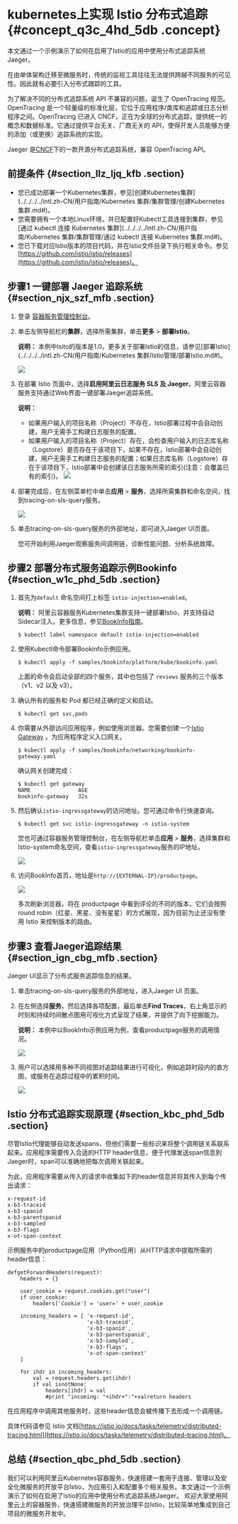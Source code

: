 # kubernetes上实现 Istio 分布式追踪 {#concept_q3c_4hd_5db .concept}

本文通过一个示例演示了如何在启用了Istio的应用中使用分布式追踪系统Jaeger。

在由单体架构迁移至微服务时，传统的监视工具往往无法提供跨越不同服务的可见性。因此就有必要引入分布式跟踪的工具。

为了解决不同的分布式追踪系统 API 不兼容的问题，诞生了 OpenTracing 规范。OpenTracing 是一个轻量级的标准化层，它位于应用程序/类库和追踪或日志分析程序之间。OpenTracing 已进入 CNCF，正在为全球的分布式追踪，提供统一的概念和数据标准。它通过提供平台无关、厂商无关的 API，使得开发人员能够方便的添加（或更换）追踪系统的实现。

Jaeger 是[CNCF](https://www.cncf.io/)下的一款开源分布式追踪系统，兼容 OpenTracing API。

## 前提条件 {#section_llz_ljq_kfb .section}

-   您已成功部署一个Kubernetes集群，参见[创建Kubernetes集群](../../../../intl.zh-CN/用户指南/Kubernetes 集群/集群管理/创建Kubernetes集群.md#)。
-   您需要拥有一个本地Linux环境，并已配置好Kubectl工具连接到集群，参见[通过 kubectl 连接 Kubernetes 集群](../../../../intl.zh-CN/用户指南/Kubernetes 集群/集群管理/通过 kubectl 连接 Kubernetes 集群.md#)。
-   您已下载对应Istio版本的项目代码，并在Istio文件目录下执行相关命令。参见[https://github.com/istio/istio/releases](https://github.com/istio/istio/releases)。

## 步骤1 一键部署 Jaeger 追踪系统 {#section_njx_szf_mfb .section}

1.  登录 [容器服务管理控制台](https://cs.console.aliyun.com)。
2.  单击左侧导航栏的**集群**，选择所需集群，单击**更多** \> **部署Istio**。

    **说明：** 本例中Isito的版本是1.0，更多关于部署Istio的信息，请参见[部署Istio](../../../../intl.zh-CN/用户指南/Kubernetes 集群/Istio管理/部署Istio.md#)。

    ![](http://static-aliyun-doc.oss-cn-hangzhou.aliyuncs.com/assets/img/15820/153975922710115_zh-CN.png)

3.  在部署 Istio 页面中，选择**启用阿里云日志服务 SLS 及 Jaeger**。阿里云容器服务支持通过Web界面一键部署Jaeger追踪系统。

    **说明：** 

    -   如果用户输入的项目名称（Project）不存在，Istio部署过程中会自动创建，用户无需手工构建日志服务的配置。
    -   如果用户输入的项目名称（Project）存在，会检查用户输入的日志库名称（Logstore）是否存在于该项目下，如果不存在，Istio部署中会自动创建，用户无需手工构建日志服务的配置；如果日志库名称（Logstore）存在于该项目下，Istio部署中会创建该日志服务所需的索引\(注意：会覆盖已有的索引\)。
    ![](http://static-aliyun-doc.oss-cn-hangzhou.aliyuncs.com/assets/img/21299/153975922813746_zh-CN.png)

4.  部署完成后，在左侧菜单栏中单击**应用** \> **服务**，选择所需集群和命名空间，找到tracing-on-sls-query服务。

    ![](http://static-aliyun-doc.oss-cn-hangzhou.aliyuncs.com/assets/img/15820/153975922810117_zh-CN.png)

5.  单击tracing-on-sls-query服务的外部地址，即可进入Jaeger UI页面。

    您可开始利用Jaeger观察服务间调用链，诊断性能问题、分析系统故障。


## 步骤2 部署分布式服务追踪示例Bookinfo {#section_w1c_phd_5db .section}

1.  首先为`default` 命名空间打上标签 `istio-injection=enabled`。

    **说明：** 阿里云容器服务Kubernetes集群支持一键部署Istio，并支持自动Sidecar注入。更多信息，参见[BookInfo指南](https://istio.io/docs/examples/bookinfo/)。

    ```
    $ kubectl label namespace default istio-injection=enabled
    ```

2.  使用Kubectl命令部署Bookinfo示例应用。

    ```
    $ kubectl apply -f samples/bookinfo/platform/kube/bookinfo.yaml
    ```

    上面的命令会启动全部的四个服务，其中也包括了 `reviews` 服务的三个版本（v1、v2 以及 v3）。

3.  确认所有的服务和 Pod 都已经正确的定义和启动。

    ```
    $ kubectl get svc,pods
    ```

4.  你需要从外部访问应用程序，例如使用浏览器。您需要创建一个[Istio Gateway](https://istio.io/docs/concepts/traffic-management/#gateways) 。为应用程序定义入口网关。

    ```
    $ kubectl apply -f samples/bookinfo/networking/bookinfo-gateway.yaml
    ```

    确认网关创建完成：

    ```
    $ kubectl get gateway
    NAME               AGE
    bookinfo-gateway   32s
    ```

5.  然后确认`istio-ingressgateway`的访问地址。您可通过命令行快速查询。

    ```
    $ kubectl get svc istio-ingressgateway -n istio-system
    ```

    您也可通过容器服务管理控制台，在左侧导航栏单击**应用** \> **服务**，选择集群和Istio-system命名空间，查看`istio-ingressgateway`服务的IP地址。

    ![](http://static-aliyun-doc.oss-cn-hangzhou.aliyuncs.com/assets/img/15820/153975922810116_zh-CN.png)

6.  访问BookInfo首页，地址是`http://{EXTERNAL-IP}/productpage`。

    ![](http://static-aliyun-doc.oss-cn-hangzhou.aliyuncs.com/assets/img/15820/153975922813776_zh-CN.png)

    多次刷新浏览器，将在 productpage 中看到评论的不同的版本，它们会按照 round robin（红星、黑星、没有星星）的方式展现，因为目前为止还没有使用 Istio 来控制版本的路由。


## 步骤3 查看Jaeger追踪结果 {#section_ign_cbg_mfb .section}

Jaeger UI显示了分布式服务追踪信息的结果。

1.  单击tracing-on-sls-query服务的外部地址，进入Jaeger UI 页面。
2.  在左侧选择**服务**，然后选择各项配置，最后单击**Find Traces**，右上角显示的时刻和持续时间散点图用可视化方式呈现了结果，并提供了向下挖掘能力。

    **说明：** 本例中以BookInfo示例应用为例，查看productpage服务的调用情况。

    ![](http://static-aliyun-doc.oss-cn-hangzhou.aliyuncs.com/assets/img/15820/153975922810119_zh-CN.png)

3.  用户可以选择用多种不同视图对追踪结果进行可视化，例如追踪时段内的直方图，或服务在追踪过程中的累积时间。

    ![](http://static-aliyun-doc.oss-cn-hangzhou.aliyuncs.com/assets/img/15820/153975922810120_zh-CN.png)


## Istio 分布式追踪实现原理 {#section_kbc_phd_5db .section}

尽管Istio代理能够自动发送spans，但他们需要一些标识来将整个调用链关系联系起来。应用程序需要传入合适的HTTP header信息，便于代理发送span信息到Jaeger时，span可以准确地把每次调用关联起来。

为此，应用程序需要从传入的请求中收集如下的header信息并将其传入到每个传出请求：

```
x-request-id
x-b3-traceid
x-b3-spanid
x-b3-parentspanid
x-b3-sampled
x-b3-flags
x-ot-span-context
```

示例服务中的productpage应用（Python应用）从HTTP请求中提取所需的header信息：

```
defgetForwardHeaders(request):
    headers = {}

    user_cookie = request.cookies.get("user")
    if user_cookie:
        headers['Cookie'] = 'user=' + user_cookie

    incoming_headers = [ 'x-request-id',
                         'x-b3-traceid',
                         'x-b3-spanid',
                         'x-b3-parentspanid',
                         'x-b3-sampled',
                         'x-b3-flags',
                         'x-ot-span-context'
    ]

    for ihdr in incoming_headers:
        val = request.headers.get(ihdr)
        if val isnotNone:
            headers[ihdr] = val
            #print "incoming: "+ihdr+":"+valreturn headers
```

在应用程序中调用其他服务时，这些header信息会被传播下去形成一个调用链。

具体代码请参见 Istio 文档[https://istio.io/docs/tasks/telemetry/distributed-tracing.html](https://istio.io/docs/tasks/telemetry/distributed-tracing.html)。

## 总结 {#section_qbc_phd_5db .section}

我们可以利用阿里云Kubernetes容器服务，快速搭建一套用于连接、管理以及安全化微服务的开放平台Istio，为应用引入和配置多个相关服务。本文通过一个示例演示了如何在启用了Istio的应用中使用分布式追踪系统Jaeger。 欢迎大家使用阿里云上的容器服务，快速搭建微服务的开放治理平台Istio，比较简单地集成到自己项目的微服务开发中。

